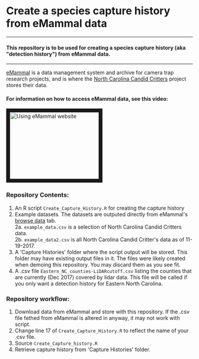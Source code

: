 # Create a species capture history from eMammal data 

---

#### This repository is to be used for creating a species capture history (aka "detection history") from eMammal data.  

---

[eMammal](www.emammal.si.edu) is a data management system and archive for camera trap research projects, and is where the [North Carolina Candid Critters](http://www.nccandidcritters.org/) project stores their data.  

#### For information on how to access eMammal data, see this video: 
<a href="http://www.youtube.com/watch?feature=player_embedded&v=c2HsqLnm51w
" target="_blank"><img src="http://img.youtube.com/vi/c2HsqLnm51w/0.jpg" 
alt="Using eMammal website" width="240" height="180" border="10" /></a>

### Repository Contents:

1. An R script ```Create_Capture_History.R``` for creating the capture history 
2. Example datasets. The datasets are outputed directly from eMammal's [browse data](http://emammal.si.edu/analysis/data-download) tab.  
2a. ```example_data.csv``` is a selection of North Carolina Candid Critters data.  
2b. ```example_data2.csv``` is all North Carolina Candid Critter's data as of 11-19-2017.   
3. A 'Capture Histories' folder where the script output will be stored. This folder may have existing output files in it. The files were likely created when demoing this repository. You may discard them as you see fit.
4. A .csv file ```Eastern_NC_counties-LiDARcutoff.csv``` listing the counties that are currently (Dec 2017) covered by lidar data. This file will be called if you only want a detection history for Eastern North Carolina. 

### Repository workflow:  

1. Download data from eMammal and store with this repository. If the .csv file fethed from eMammal is altered in anyway, it may not work with script. 
2. Change line 17 of ```Create_Capture_History.R``` to reflect the name of your .csv file.
3. Source ```Create_Capture_history.R```
4. Retrieve capture history from 'Capture Histories' folder.  

